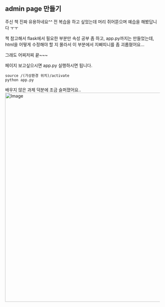 ## admin page 만들기

주신 책 진짜 유용하네요^^
전 복습을 하고 싶었는데 머리 쥐어뜯으며 예습을 해봤답니다 ㅜㅜ

책 참고해서 flask에서 필요한 부분만 속성 공부 좀 하고, app.py까지는 만들었는데, html을 어떻게 수정해야 할 지 몰라서 이 부분에서 지삐띠니를 좀 괴롭혔어요...

그래도 어찌저찌 끝~~~

페이지 보고싶으시면 app.py 실행하시면 됩니다.

```
source /(가상환경 위치)/activate
python app.py
```

배우지 않은 과제 덕분에 조금 슬퍼졌어요..
<img width="680" height="679" alt="Image" src="https://github.com/user-attachments/assets/740b9fa1-2cc7-4225-b892-b075b8d11161" />